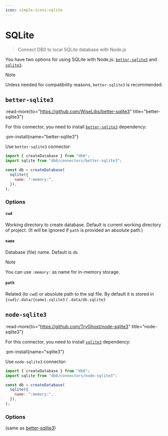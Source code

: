 ```yaml
---
icon: simple-icons:sqlite
---
```


# SQLite

> Connect DB0 to local SQLite database with Node.js

You have two options for using SQLite with Node.js: [`better-sqlite3`](#better-sqlite3) and [`sqlite3`](#node-sqlite3).

> [!NOTE]
> Unless needed for compatibility reasons, `better-sqlite3` is recommended.

## `better-sqlite3`

:read-more{to="https://github.com/WiseLibs/better-sqlite3" title="better-sqlite3"}

For this connector, you need to install [`better-sqlite3`](https://www.npmjs.com/package/better-sqlite3) dependency:

:pm-install{name="better-sqlite3"}

Use `better-sqlite3` connector:

```js
import { createDatabase } from "db0";
import sqlite from "db0/connectors/better-sqlite3";

const db = createDatabase(
  sqlite({
    name: ":memory:",
  }),
);
```

### Options

#### `cwd`

Working directory to create database. Default is current working directory of project. (It will be ignored if `path` is provided an absolute path.)

#### `name`

Database (file) name. Default is `db`.

> [!NOTE]
> You can use `:memory:` as name for in-memory storage.

#### `path`

Related (to `cwd`) or absolute path to the sql file. By default it is stored in `{cwd}/.data/{name}.sqlite3` / `.data/db.sqlite3`

## `node-sqlite3`

:read-more{to="https://github.com/TryGhost/node-sqlite3" title="node-sqlite3"}

For this connector, you need to install [`sqlite3`](https://www.npmjs.com/package/sqlite3) dependency:

:pm-install{name="sqlite3"}

Use `node-sqlite3` connector:

```js
import { createDatabase } from "db0";
import sqlite from "db0/connectors/node-sqlite3";

const db = createDatabase(
  sqlite({
    name: ":memory:",
  }),
);
```

### Options

(same as [better-sqlite3](#better-sqlite3))
